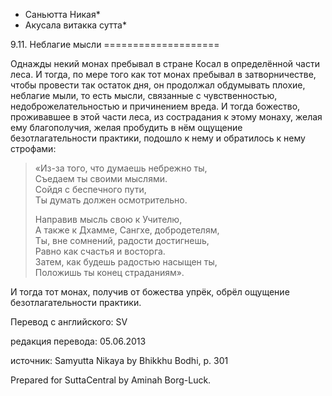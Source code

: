 * Саньютта Никая*
* Акусала витакка сутта*

9\.11\. Неблагие мысли
\=\=\=\=\=\=\=\=\=\=\=\=\=\=\=\=\=\=\=\=

Однажды некий монах пребывал в стране Косал в определённой части леса\. И тогда, по мере того как тот монах пребывал в затворничестве, чтобы провести так остаток дня, он продолжал обдумывать плохие, неблагие мыли, то есть мысли, связанные с чувственностью, недоброжелательностью и причинением вреда\. И тогда божество, проживавшее в этой части леса, из сострадания к этому монаху, желая ему благополучия, желая пробудить в нём ощущение безотлагательности практики, подошло к нему и обратилось к нему строфами:

> «Из\-за того, что думаешь небрежно ты,  
> Съедаем ты своими мыслями\.  
> Сойдя с беспечного пути,  
> Ты думать должен осмотрительно\.  
>   
> Направив мысль свою к Учителю,  
> А также к Дхамме, Сангхе, добродетелям,  
> Ты, вне сомнений, радости достигнешь,  
> Равно как счастья и восторга\.  
> Затем, как будешь радостью насыщен ты,  
> Положишь ты конец страданиям»\.

И тогда тот монах, получив от божества упрёк, обрёл ощущение безотлагательности практики\.

Перевод с английского: SV

редакция перевода: 05\.06\.2013

источник: Samyutta Nikaya by Bhikkhu Bodhi, p\. 301

Prepared for SuttaCentral by Aminah Borg\-Luck\.